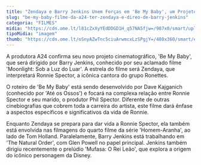 ```yaml
---
title: "Zendaya e Barry Jenkins Unem Forças em 'Be My Baby', um Projeto da A24"
slug: "be-my-baby-filme-da-a24-ter-zendaya-e-direo-de-barry-jenkins"
categoria: "FILMES"
midia: "https://cdn.ome.lt/l81cZxXyYEdDDGD1H_q57NA5fjw=/987x0/smart/uploads/conteudo/fotos/OMELETE_CAPA_-_2025-03-26T114928.774.png"
tipoMidia: "imagem"
thumb: "https://cdn.ome.lt/oSnyAZwTnc5ciuArwmcxLzSPgjY=/480x360/smart/extras/conteudos/omelete_THUMB_-_2025-03-26T114855.002.png"
---
```


A produtora A24 confirma seu novo projeto cinematográfico, 'Be My Baby', que será dirigido por Barry Jenkins, conhecido por seu aclamado filme 'Moonlight: Sob a Luz do Luar'. A estrela do filme será Zendaya, que interpretará Ronnie Spector, a icônica cantora do grupo Ronettes.

O roteiro de 'Be My Baby' está sendo desenvolvido por Dave Kajganich (conhecido por 'Até os Ossos') e focará na complexa relação entre Ronnie Spector e seu marido, o produtor Phil Spector. Diferente de outras cinebiografias que cobrem toda a carreira do artista, este filme dará ênfase a aspectos específicos e significativos da vida de Ronnie.

Enquanto Zendaya se prepara para dar vida a Ronnie Spector, ela também está envolvida nas filmagens do quarto filme da série 'Homem-Aranha', ao lado de Tom Holland. Paralelamente, Barry Jenkins está trabalhando em 'The Natural Order', com Glen Powell no papel principal. Jenkins também dirigiu recentemente o prelúdio 'Mufasa: O Rei Leão', que explora a origem do icônico personagem da Disney.